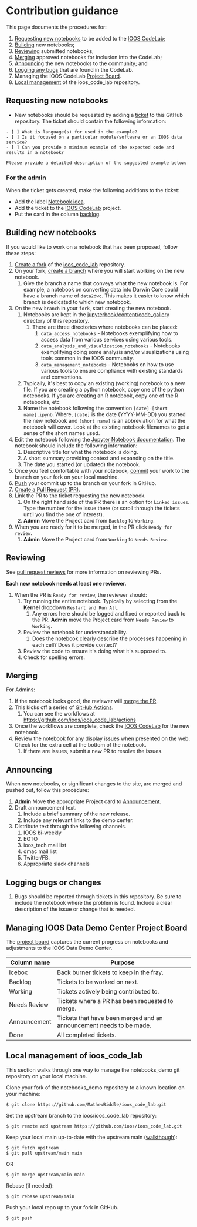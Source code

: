 # Contribution guidance

This page documents the procedures for:

1. [Requesting new notebooks](#requesting-new-notebooks) to be added to the [IOOS CodeLab](https://ioos.github.io/ioos_code_lab);
1. [Building](#building-new-notebooks) new notebooks;
1. [Reviewing](#reviewing) submitted notebooks;
1. [Merging](#merging) approved notebooks for inclusion into the CodeLab;
1. [Announcing](#announcing) the new notebooks to the community; and
1. [Logging any bugs](#logging-bugs) that are found in the CodeLab.
1. Managing the IOOS CodeLab [Project Board](#managing-ioos-data-demo-center-project-board).
1. [Local management](#local-management-of-ioos_code_lab) of the ioos_code_lab repository.

## Requesting new notebooks

- New notebooks should be requested by adding a [ticket]([https://github.com/ioos/ioos_code_lab/issues/new](https://github.com/ioos/ioos_code_lab/issues/new?assignees=mathewbiddle%2Cocefpaf&labels=Notebook+idea&projects=&template=NEW_NOTEBOOK.yml&title=%5BNew+Notebook%5D%3A+)) to this GitHub repository. The ticket should contain the following information:

```
- [ ] What is language(s) for used in the example?
- [ ] Is it focused on a particular module/software or an IOOS data service?
- [ ] Can you provide a minimum example of the expected code and results in a notebook?

Please provide a detailed description of the suggested example below:
```

### For the admin

When the ticket gets created, make the following additions to the ticket:

- Add the label [Notebook idea](https://github.com/ioos/ioos_code_lab/labels/Notebook%20idea).
- Add the ticket to the [IOOS CodeLab](https://github.com/orgs/ioos/projects/1#card-49928448) project.
- Put the card in the column [backlog](https://github.com/orgs/ioos/projects/1#column-5010196).

## Building new notebooks

If you would like to work on a notebook that has been proposed, follow these steps:

1. [Create a fork](https://docs.github.com/en/github/getting-started-with-github/fork-a-repo) of the [ioos_code_lab](https://github.com/ioos/ioos_code_lab) repository.
1. On your fork, [create a branch](https://docs.github.com/en/github/collaborating-with-issues-and-pull-requests/creating-and-deleting-branches-within-your-repository) where you will start working on the new notebook.
   1. Give the branch a name that conveys what the new notebook is. For example, a notebook on converting data into Darwin Core could have a branch name of `data2dwc`. This makes it easier to know which branch is dedicated to which new notebook.
1. On the new `branch` in your `fork`, start creating the new notebook.
   1. Notebooks are kept in the [jupyterbook/content/code_gallery](https://github.com/ioos/ioos_code_lab/tree/main/jupyterbook/content/code_gallery) directory of this repository.
      1. There are three directories where notebooks can be placed:
         1. `data_access_notebooks` - Notebooks exemplifying how to access data from various services using various tools.
         1. `data_analysis_and_visualization_notebooks` - Notebooks exemplifying doing some analysis and/or visualizations using tools common in the IOOS community.
         1. `data_management_notebooks` - Notebooks on how to use various tools to ensure compliance with existing standards and conventions.
   1. Typically, it's best to copy an existing (working) notebook to a new file. If you are creating a python notebook, copy one of the python notebooks. If you are creating an R notebook, copy one of the R notebooks, etc
   1. Name the notebook following the convention `[date]-[short name].ipynb`. Where, `[date]` is the date (YYYY-MM-DD) you started the new notebook and `[short name]` is an abbreviation for what the notebook will cover. Look at the existing notebook filenames to get a sense of the short names used.
1. Edit the notebook following the [Jupyter Notebook documentation](https://jupyter-notebook.readthedocs.io/en/stable/notebook.html). The notebook should include the following information:
   1. Descriptive title for what the notebook is doing.
   1. A short summary providing context and expanding on the title.
   1. The date you started (or updated) the notebook.
1. Once you feel comfortable with your notebook, [commit](https://github.com/git-guides/git-commit) your work to the branch on your fork on your local machine.
1. [Push](https://github.com/git-guides/git-push) your commit up to the branch on your fork in GitHub.
1. [Create a Pull Request (PR)](https://docs.github.com/en/github/collaborating-with-issues-and-pull-requests/creating-a-pull-request-from-a-fork).
1. Link the PR to the ticket requesting the new notebook.
   1. On the right hand side of the PR there is an option for `Linked issues`. Type the number for the issue there (or scroll through the tickets until you find the one of interest).
   1. **Admin** Move the Project card from `Backlog` to `Working`.
1. When you are ready for it to be merged, in the PR click `Ready for review`.
   1. **Admin** Move the Project card from `Working` to `Needs Review`.

## Reviewing

See [pull request reviews](https://docs.github.com/en/github/collaborating-with-issues-and-pull-requests/about-pull-request-reviews) for more information on reviewing PRs.

**Each new notebook needs at least one reviewer.**

1. When the PR is `Ready for review`, the reviewer should:
   1. Try running the entire notebook. Typically by selecting from the **Kernel** dropdown `Restart and Run All`.
      1. Any errors here should be logged and fixed or reported back to the PR. **Admin** move the Project card from `Needs Review` to `Working`.
   1. Review the notebook for understandability.
      1. Does the notebook clearly describe the processes happening in each cell? Does it provide context?
   1. Review the code to ensure it's doing what it's supposed to.
   1. Check for spelling errors.

## Merging

For Admins:

1. If the notebook looks good, the reviewer will [merge the PR](https://docs.github.com/en/github/collaborating-with-issues-and-pull-requests/merging-a-pull-request).
1. This kicks off a series of [GitHub Actions](https://github.com/features/actions).
   1. You can see the workflows at https://github.com/ioos/ioos_code_lab/actions
1. Once the workflows are complete, check the [IOOS CodeLab](https://ioos.github.io/ioos_code_lab/) for the new notebook.
1. Review the notebook for any display issues when presented on the web. Check for the extra cell at the bottom of the notebook.
   1. If there are issues, submit a new PR to resolve the issues.

## Announcing

When new notebooks, or significant changes to the site, are merged and pushed out, follow this procedure:

1. **Admin** Move the appropriate Project card to [Announcement](https://github.com/orgs/ioos/projects/1#column-13186308).
1. Draft announcement text.
   1. Include a brief summary of the new release.
   1. Include any relevant links to the demo center.
1. Distribute text through the following channels.
   1. IOOS bi-weekly
   1. EOTO
   1. ioos_tech mail list
   1. dmac mail list
   1. Twitter/FB.
   1. Appropriate slack channels

## Logging bugs or changes

1. Bugs should be reported through tickets in this repository. Be sure to include the notebook where the problem is found. Include a clear description of the issue or change that is needed.

## Managing IOOS Data Demo Center Project Board

The [project board](https://github.com/orgs/ioos/projects/1) captures the current progress on notebooks and adjustments to the IOOS Data Demo Center.

| **Column name** | **Purpose**                                                         |
| --------------- | ------------------------------------------------------------------- |
| Icebox          | Back burner tickets to keep in the fray.                            |
| Backlog         | Tickets to be worked on next.                                       |
| Working         | Tickets actively being contributed to.                              |
| Needs Review    | Tickets where a PR has been requested to merge.                     |
| Announcement    | Tickets that have been merged and an announcement needs to be made. |
| Done            | All completed tickets.                                              |

## Local management of ioos_code_lab

This section walks through one way to manage the notebooks_demo git repository on your local machine.

Clone your fork of the notebooks_demo repository to a known location on your machine:

`$ git clone https://github.com/MathewBiddle/ioos_code_lab.git`

Set the upstream branch to the ioos/ioos_code_lab repository:

`$ git remote add upstream https://github.com/ioos/ioos_code_lab.git`

Keep your local main up-to-date with the upstream main ([walkthough](https://stefanbauer.me/articles/how-to-keep-your-git-fork-up-to-date)):

```
$ git fetch upstream
$ git pull upstream/main main
```

OR

```
$ git merge upstream/main main
```

Rebase (if needed):

```
$ git rebase upstream/main
```

Push your local repo up to your fork in GitHub.

```
$ git push
```
